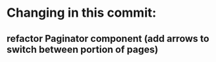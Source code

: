 # Changing in this commit:

## refactor Paginator component (add arrows to switch between portion of pages)